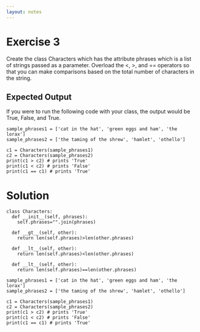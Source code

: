 ```yaml
---
layout: notes
---
```

# Exercise 3

Create the class Characters which has the attribute phrases which is a list of strings passed as a parameter. Overload the <, >, and == operators so that you can make comparisons based on the total number of characters in the string.

## Expected Output
If you were to run the following code with your class, the output would be True, False, and True.

```
sample_phrases1 = ['cat in the hat', 'green eggs and ham', 'the lorax']
sample_phrases2 = ['the taming of the shrew', 'hamlet', 'othello']

c1 = Characters(sample_phrases1)
c2 = Characters(sample_phrases2)
print(c1 > c2) # prints 'True'
print(c1 < c2) # prints 'False'
print(c1 == c1) # prints 'True'
```

# Solution

```
class Characters:
  def __init__(self, phrases):
    self.phrases="".join(phrases)

  def __gt__(self, other):
    return len(self.phrases)>len(other.phrases)

  def __lt__(self, other):
    return len(self.phrases)<len(other.phrases)

  def __lt__(self, other):
    return len(self.phrases)==len(other.phrases)

sample_phrases1 = ['cat in the hat', 'green eggs and ham', 'the lorax']
sample_phrases2 = ['the taming of the shrew', 'hamlet', 'othello']

c1 = Characters(sample_phrases1)
c2 = Characters(sample_phrases2)
print(c1 > c2) # prints 'True'
print(c1 < c2) # prints 'False'
print(c1 == c1) # prints 'True'
```

